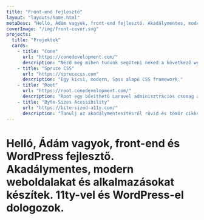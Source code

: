 ```yaml
---
title: "Front-end fejlesztő"
layout: "layouts/home.html"
metaDesc: "Helló, Ádám vagyok, front-end fejlesztő. Akadálymentes, modern weboldalakat és alkalmazásokat készítek. 11ty-vel és WordPress-el dologozok."
coverImage: "/img/front-cover.svg"
projects:
  title: "Projektek"
  cards:
    - title: "Cone"
      url: "https://conedevelopment.com/"
      description: "Nézd meg miben tudunk segíteni neked a következő webalapú projekted elkészítésében."
    - title: "Spruce CSS"
      url: "https://sprucecss.com"
      description: "Egy kicsi, modern, Sass alapú CSS framework."
    - title: "Root"
      url: "https://root.conedevelopment.com/"
      description: "Root egy bővíthető Laravel adminisztrációs csomag applikációkhoz."
    - title: "Byte-Sizes Acessibility"
      url: "https://bite-sized-a11y.com/"
      description: "Tanulj az akadálymentesítésről rövid és tömör cikkek segítségével (kevesebb, mint 150 szóban)."
---
```


# Helló, Ádám vagyok, front-end és WordPress fejlesztő. **Akadálymentes, modern weboldalakat és alkalmazásokat készítek.** 11ty-vel és WordPress-el dologozok.

